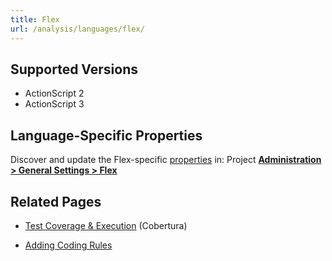 ```yaml
---
title: Flex
url: /analysis/languages/flex/
---
```



## Supported Versions
* ActionScript 2
* ActionScript 3

## Language-Specific Properties
Discover and update the Flex-specific [properties](/analysis/analysis-parameters/) in: <!-- sonarcloud -->Project <!-- /sonarcloud -->[**Administration > General Settings > Flex**](/#sonarqube-admin#/admin/settings?category=flex)

## Related Pages

* [Test Coverage & Execution](/analysis/coverage/) (Cobertura)
<!-- sonarqube -->
* [Adding Coding Rules](/extend/adding-coding-rules/)
<!-- /sonarqube -->
